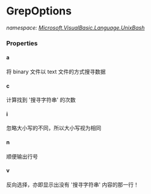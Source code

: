 ﻿# GrepOptions
_namespace: [Microsoft.VisualBasic.Language.UnixBash](./index.md)_






### Properties

#### a
将 binary 文件以 text 文件的方式搜寻数据
#### c
计算找到 '搜寻字符串' 的次数
#### i
忽略大小写的不同，所以大小写视为相同
#### n
顺便输出行号
#### v
反向选择，亦即显示出没有 '搜寻字符串' 内容的那一行！
